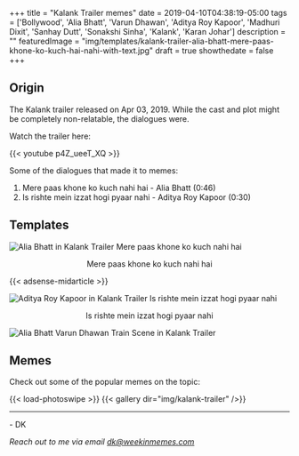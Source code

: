 +++
title = "Kalank Trailer memes"
date = 2019-04-10T04:38:19-05:00
tags = ['Bollywood', 'Alia Bhatt', 'Varun Dhawan', 'Aditya Roy Kapoor', 'Madhuri Dixit', 'Sanhay Dutt', 'Sonakshi Sinha', 'Kalank', 'Karan Johar']
description = ""
featuredImage = "img/templates/kalank-trailer-alia-bhatt-mere-paas-khone-ko-kuch-hai-nahi-with-text.jpg"
draft = true
showthedate = false
+++

## Origin

The Kalank trailer released on Apr 03, 2019. While the cast and plot might be completely non-relatable, the dialogues were.
<!--more-->

Watch the trailer here:

{{< youtube p4Z_ueeT_XQ >}}

Some of the dialogues that made it to memes:

1. Mere paas khone ko kuch nahi hai - Alia Bhatt (0:46)
2. Is rishte mein izzat hogi pyaar nahi - Aditya Roy Kapoor (0:30)


## Templates

![Alia Bhatt in Kalank Trailer Mere paas khone ko kuch nahi hai](img/templates/kalank-trailer-alia-bhatt-mere-paas-khone-ko-kuch-hai-nahi-with-text.jpg)
<center>Mere paas khone ko kuch nahi hai</center>

{{< adsense-midarticle >}}

![Aditya Roy Kapoor in Kalank Trailer Is rishte mein izzat hogi pyaar nahi](img/templates/kalank-trailer-alia-bhatt-aditya-roy-kapoor-iss-rishte-mein-with-text.jpg)
<center>Is rishte mein izzat hogi pyaar nahi</center>

![Alia Bhatt Varun Dhawan Train Scene in Kalank Trailer](img/templates/kalank-trailer-alia-bhatt-varun-dhawan-train.jpg)


## Memes

Check out some of the popular memes on the topic:

{{< load-photoswipe >}}
{{< gallery dir="img/kalank-trailer" />}}



---
\- DK

*Reach out to me via email dk@weekinmemes.com*